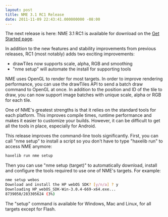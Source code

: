 ```yaml
---
layout: post
title: NME 3.1 RC1 Release
date: 2011-11-09 22:43:41.000000000 -08:00
---
```

The next release is here: NME 3.1 RC1 is available for download on the <a href="http://www.haxenme.org/developers/get-started">Get Started page</a>.

In addition to the new features and stability improvements from previous releases, RC1 (most notably) adds two exciting improvements:
<ul>
	<li>drawTiles now supports scale, alpha, RGB and smoothing</li>
	<li>"nme setup" will automate the install for supporting tools</li>
</ul>
NME uses OpenGL to render for most targets. In order to improve rendering performance, you can use the drawTiles API to send a batch draw command to OpenGL at once. In addition to the position and ID of the tile to draw, you can now support image batches with unique scale, alpha or RGB for each tile.

One of NME's greatest strengths is that it relies on the standard tools for each platform. This improves compile times, runtime performance and makes it easier to customize your builds. However, it can be difficult to get all the tools in place, especially for Android.

This release improves the command-line tools significantly. First, you can call "nme setup" to install a script so you don't have to type "haxelib run" to access NME anymore:

```bash
haxelib run nme setup
```

Then you can use "nme setup (target)" to automatically download, install and configure the tools required to use one of NME's targets. For example:

```bash
nme setup webos
Download and install the HP webOS SDK? [y/n/a] ? y
Downloading HP_webOS_SDK-Win-3.0.4-669-x64.exe...
8739050/283305624 (3%)
```

The "setup" command is available for Windows, Mac and Linux, for all targets except for Flash.

